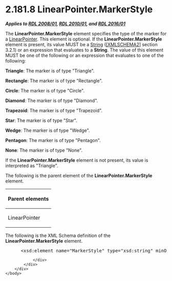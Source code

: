 <html dir="LTR" xmlns:mshelp="http://msdn.microsoft.com/mshelp" xmlns:ddue="http://ddue.schemas.microsoft.com/authoring/2003/5" xmlns:xlink="http://www.w3.org/1999/xlink" xmlns:tool="http://www.microsoft.com/tooltip">
    <head>
        <meta http-equiv="Content-Type" content="text/html; CHARSET=utf-8"></meta>
        <meta name="save" content="history"></meta>
        <title>2.181.8 LinearPointer.MarkerStyle</title>
        <xml>
            <mshelp:toctitle title="2.181.8 LinearPointer.MarkerStyle"></mshelp:toctitle>
            <mshelp:rltitle title="[MS-RDL]: LinearPointer.MarkerStyle"></mshelp:rltitle>
            <mshelp:keyword index="A" term="dd63978b-5b7c-41ec-b49b-dd1183da838a"></mshelp:keyword>
            <mshelp:attr name="DCSext.ContentType" value="open specification"></mshelp:attr>
            <mshelp:attr name="AssetID" value="dd63978b-5b7c-41ec-b49b-dd1183da838a"></mshelp:attr>
            <mshelp:attr name="TopicType" value="kbRef"></mshelp:attr>
            <mshelp:attr name="DCSext.Title" value="[MS-RDL]: LinearPointer.MarkerStyle" />
        </xml>
    </head>
    <body>
        <div id="header">
            <h1 class="heading">2.181.8 LinearPointer.MarkerStyle</h1>
        </div>
        <div id="mainSection">
            <div id="mainBody">
                <div id="allHistory" class="saveHistory"></div>
                <div id="sectionSection0" class="section" name="collapseableSection">
                    

<p><b><i>Applies to </i></b><a href="file:///C:\Users\v-ciwyck\Documents\EAI%20Projects\EAI%20166%20RDL%20scrub\EAI%20166_MS-RDL%20Scrub%20Instructions%20101416%20CJW.docx#Section_1e855f94461747e4b89e0856c6cb420f"><b><i>RDL 2008/01</i></b></a><b><i>,
</i></b><a href="file:///C:\Users\v-ciwyck\Documents\EAI%20Projects\EAI%20166%20RDL%20scrub\EAI%20166_MS-RDL%20Scrub%20Instructions%20101416%20CJW.docx#Section_3428e690a3484ec78a6a8efb42d2cdee"><b><i>RDL 2010/01</i></b></a><b><i>,
and </i></b><a href="file:///C:\Users\v-ciwyck\Documents\EAI%20Projects\EAI%20166%20RDL%20scrub\EAI%20166_MS-RDL%20Scrub%20Instructions%20101416%20CJW.docx#Section_52ce39832bfc4e72935942aaf5fe4509"><b><i>RDL 2016/01</i></b></a></p>

<p>The <b>LinearPointer.MarkerStyle</b> element specifies the
type of the marker for a <a href="19cdf02f-fcd5-41ca-b086-355eedb983b6.html">LinearPointer</a>.
This element is optional. If the <b>LinearPointer.MarkerStyle</b> element is
present, its value MUST be a <a href="1ed81ef3-a683-45e3-aaad-bd2bbe71bc3d.html">String</a>
(<a href="https://go.microsoft.com/fwlink/?LinkId=90610">[XMLSCHEMA2]</a>
section 3.2.1) or an expression that evaluates to a <b>String</b>. The value of
this element MUST be one of the following or an expression that evaluates to
one of the following:</p>

<p><b>Triangle</b>: The marker is of type
&quot;Triangle&quot;.</p>

<p><b>Rectangle</b>: The marker is of type
&quot;Rectangle&quot;.</p>

<p><b>Circle</b>: The marker is of type
&quot;Circle&quot;.</p>

<p><b>Diamond</b>: The marker is of type
&quot;Diamond&quot;.</p>

<p><b>Trapezoid</b>: The marker is of type
&quot;Trapezoid&quot;.</p>

<p><b>Star</b>: The marker is of type &quot;Star&quot;.</p>

<p><b>Wedge</b>: The marker is of type
&quot;Wedge&quot;.</p>

<p><b>Pentagon</b>: The marker is of type
&quot;Pentagon&quot;.</p>

<p><b>None</b>: The marker is of type &quot;None&quot;.</p>

<p>If the <b>LinearPointer.MarkerStyle</b> element is not
present, its value is interpreted as &quot;Triangle&quot;.</p>

<p>The following is the parent element of the <b>LinearPointer.MarkerStyle</b>
element.</p>

<table>
 <thead>
  <tr>
   <th>
   <p>Parent elements</p>
   </th>
  </tr>
 </thead>
 <tr>
  <td>
  <p>LinearPointer</p>
  </td>
 </tr>
</table>

<p>The following is the XML Schema definition of the <b>LinearPointer.MarkerStyle</b>
element.</p>

<dl>
<dd>
<div><pre> &lt;xsd:element name=&quot;MarkerStyle&quot; type=&quot;xsd:string&quot; minOccurs=&quot;0&quot; /&gt;
</pre></div>
</dd></dl>


                </div>
            </div>
        </div>
    </body>
</html>